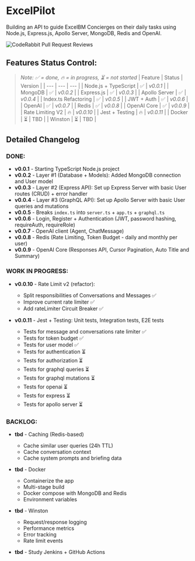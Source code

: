 # ExcelPilot

Building an API to guide ExcelBM Concierges on their daily tasks using Node.js, Express.js, Apollo Server, MongoDB, Redis and OpenAI.

![CodeRabbit Pull Request Reviews](https://img.shields.io/coderabbit/prs/github/lfariabr/excel-pilot)

## Features Status Control:
> *Note: ✅ = done, 🔥 = in progress, ⏳ = not started*
| Feature | Status | Version |
| --- | --- | --- |
| Node.js + TypeScript | ✅ | _v0.0.1_ |
| MongoDB | ✅ | _v0.0.2_ |
| Express.js | ✅ | _v0.0.3_ |
| Apollo Server | ✅ | _v0.0.4_ |
| Index.ts Refactoring | ✅ | _v0.0.5_ |
| JWT + Auth | ✅ | _v0.0.6_ |
| OpenAI | ✅ | _v0.0.7_ |
| Redis | ✅ | _v0.0.8_ |
| OpenAI Core | ✅ | _v0.0.9_ |
| Rate Limiting V2 | 🔥 | _v0.0.10_ |
| Jest + Testing | 🔥 | _v0.0.11_ |
| Docker | ⏳ | TBD |
| Winston | ⏳ | TBD |

## **Detailed Changelog** 

### **DONE**:
- **v0.0.1** - Starting TypeScript Node.js project
- **v0.0.2** - Layer #1 (Database + Models): Added MongoDB connection and User model
- **v0.0.3** - Layer #2 (Express API): Set up Express Server with basic User routes (CRUD) + error handler
- **v0.0.4** - Layer #3 (GraphQL API): Set up Apollo Server with basic User queries and mutations
- **v0.0.5** - Breaks `index.ts` into `server.ts` + `app.ts` + `graphql.ts`
- **v0.0.6** - Login, Register + Authentication (JWT, password hashing, requireAuth, requireRole)
- **v0.0.7** - OpenAI client (Agent, ChatMessage)
- **v0.0.8** - Redis (Rate Limiting, Token Budget - daily and monthly per user)
- **v0.0.9** - OpenAI Core (Responses API, Cursor Pagination, Auto Title and Summary)

### **WORK IN PROGRESS**:
- **v0.0.10** - Rate Limit v2 (refactor):
    - Split responsibilities of Conversations and Messages ✅
    - Improve current rate limiter ✅
    - Add rateLimiter Circuit Breaker ✅
    
- **v0.0.11** - Jest + Testing: Unit tests, Integration tests, E2E tests
    - Tests for message and conversations rate limiter ✅
    - Tests for token budget ✅
    - Tests for user model ✅
    - Tests for authentication ⏳
    - Tests for authorization ⏳
    - Tests for graphql queries ⏳
    - Tests for graphql mutations ⏳
    - Tests for openai ⏳
    - Tests for express ⏳
    - Tests for apollo server ⏳

### **BACKLOG**:

- **tbd** - Caching (Redis-based)
    - Cache similar user queries (24h TTL)
    - Cache conversation context
    - Cache system prompts and briefing data

- **tbd** - Docker
    - Containerize the app
    - Multi-stage build
    - Docker compose with MongoDB and Redis
    - Environment variables

- **tbd** - Winston
    - Request/response logging
    - Performance metrics
    - Error tracking
    - Rate limit events

- **tbd** - Study Jenkins + GitHub Actions


